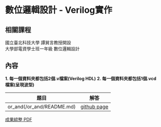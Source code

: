 # 數位邏輯設計 - Verilog實作

## 相關課程
國立臺北科技大學 譚巽言教授開設  
大學部電資學士班一年級 數位邏輯設計

## 內容
**1. 每一個資料夾都包括2個.v檔案(Verilog HDL)**
**2. 每一個資料夾都包括1個.vcd檔案(呈現波型)**

題目 | 解答 |
|:-------:|:--------:|
| or_and(/or_and/README.md) | [github page](/or_and) |

[成果綜整 PDF](Verilog實作綜整.pdf)
